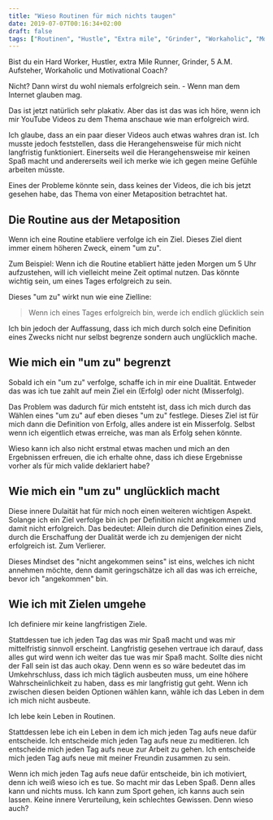```yaml
---
title: "Wieso Routinen für mich nichts taugen"
date: 2019-07-07T00:16:34+02:00
draft: false
tags: ["Routinen", "Hustle", "Extra mile", "Grinder", "Workaholic", "Motivational Coach", "Erfolg", "Ziele", "Spaß", "Metaposition", "Ziellinie", "Dualität", "Misserfolg", "Um zu", "Nicht angekommen sein", "Leben im jetzt", "Achtsamkeit"]
---
```


Bist du ein Hard Worker, Hustler, extra Mile Runner, Grinder, 5 A.M. Aufsteher, Workaholic und Motivational Coach?

Nicht? Dann wirst du wohl niemals erfolgreich sein. - Wenn man dem Internet glauben mag.

Das ist jetzt natürlich sehr plakativ. Aber das ist das was ich höre, wenn ich mir YouTube Videos zu dem Thema anschaue wie man erfolgreich wird.

Ich glaube, dass an ein paar dieser Videos auch etwas wahres dran ist. Ich musste jedoch feststellen, dass die Heran&shy;gehensweise für mich nicht langfristig funktioniert. Einerseits weil die Herangehensweise mir keinen Spaß macht und andererseits weil ich merke wie ich gegen meine Gefühle arbeiten müsste.

Eines der Probleme könnte sein, dass keines der Videos, die ich bis jetzt gesehen habe, das Thema von einer Metaposition betrachtet hat.

## Die Routine aus der Metaposition
Wenn ich eine Routine etabliere verfolge ich ein Ziel. Dieses Ziel dient immer einem höheren Zweck, einem "um zu". 

Zum Beispiel: Wenn ich die Routine etabliert hätte jeden Morgen um 5 Uhr aufzustehen, will ich vielleicht meine Zeit optimal nutzen. Das könnte wichtig sein, um eines Tages erfolgreich zu sein.

Dieses "um zu" wirkt nun wie eine Zielline:

> Wenn ich eines Tages erfolgreich bin, werde ich endlich glücklich sein

Ich bin jedoch der Auffassung, dass ich mich durch solch eine Definition eines Zwecks nicht nur selbst begrenze sondern auch unglücklich mache. 

## Wie mich ein "um zu" begrenzt
Sobald ich ein "um zu" verfolge, schaffe ich in mir eine Dualität. Entweder das was ich tue zahlt auf mein Ziel ein (Erfolg) oder nicht (Misserfolg).

Das Problem was dadurch für mich entsteht ist, dass ich mich durch das Wählen eines "um zu" auf eben dieses "um zu" festlege. Dieses Ziel ist für mich dann die Definition von Erfolg, alles andere ist ein Misserfolg. Selbst wenn ich eigentlich etwas erreiche, was man als Erfolg sehen könnte.

Wieso kann ich also nicht erstmal etwas machen und mich an den Ergebnissen erfreuen, die ich erhalte ohne, dass ich diese Ergebnisse vorher als für mich valide deklariert habe?

## Wie mich ein "um zu" unglücklich macht
Diese innere Dulaität hat für mich noch einen weiteren wichtigen Aspekt. Solange ich ein Ziel verfolge bin ich per Definition nicht angekommen und damit nicht erfolgreich. Das bedeutet: Allein durch die Definition eines Ziels, durch die Erschaffung der Dualität werde ich zu demjenigen der nicht erfolgreich ist. Zum Verlierer.

Dieses Mindset des "nicht angekommen seins" ist eins, welches ich nicht annehmen möchte, denn damit geringschätze ich all das was ich erreiche, bevor ich "angekommen" bin. 

## Wie ich mit Zielen umgehe
Ich definiere mir keine langfristigen Ziele.

Stattdessen tue ich jeden Tag das was mir Spaß macht und was mir mittelfristig sinnvoll erscheint. Langfristig gesehen vertraue ich darauf, dass alles gut wird wenn ich weiter das tue was mir Spaß macht. Sollte dies nicht der Fall sein ist das auch okay. Denn wenn es so wäre bedeutet das im Umkehrschluss, dass ich mich täglich ausbeuten muss, um eine höhere Wahrscheinlichkeit zu haben, dass es mir langfristig gut geht. Wenn ich zwischen diesen beiden Optionen wählen kann, wähle ich das Leben in dem ich mich nicht ausbeute.

Ich lebe kein Leben in Routinen.

Stattdessen lebe ich ein Leben in dem ich mich jeden Tag aufs neue dafür entscheide. Ich entscheide mich jeden Tag aufs neue zu meditieren. Ich entscheide mich jeden Tag aufs neue zur Arbeit zu gehen. Ich entscheide mich jeden Tag aufs neue mit meiner Freundin zusammen zu sein.

Wenn ich mich jeden Tag aufs neue dafür entscheide, bin ich motiviert, denn ich weiß wieso ich es tue. So macht mir das Leben  Spaß. Denn alles kann und nichts muss. Ich kann zum Sport gehen, ich kanns auch sein lassen. Keine innere Verurteilung, kein schlechtes Gewissen. Denn wieso auch?
